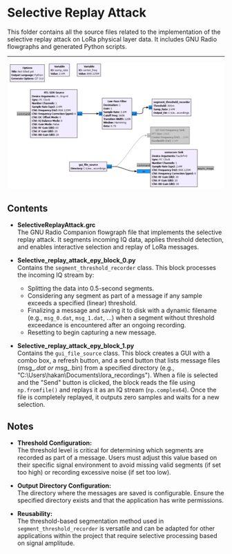 # Selective Replay Attack

This folder contains all the source files related to the implementation of the selective replay attack on LoRa physical layer data. It includes GNU Radio flowgraphs and generated Python scripts.

---

![Replay Flowchart](../../docs/images/replay.PNG "Replay Flowchart")


## Contents

- **SelectiveReplayAttack.grc**  
  The GNU Radio Companion flowgraph file that implements the selective replay attack. It segments incoming IQ data, applies threshold detection, and enables interactive selection and replay of LoRa messages.

- **Selective_replay_attack_epy_block_0.py**  
  Contains the `segment_threshold_recorder` class. This block processes the incoming IQ stream by:
  - Splitting the data into 0.5-second segments.
  - Considering any segment as part of a message if any sample exceeds a specified (linear) threshold.
  - Finalizing a message and saving it to disk with a dynamic filename (e.g., `msg_0.dat`, `msg_1.dat`, …) when a segment without threshold exceedance is encountered after an ongoing recording.
  - Resetting to begin capturing a new message.

- **Selective_replay_attack_epy_block_1.py**  
  Contains the `gui_file_source` class. This block creates a GUI with a combo box, a refresh button, and a send button that lists message files (msg_*.dat or msg_*.bin) from a specified directory (e.g., "C:\Users\hakan\Documents\lora_recordings"). When a file is selected and the "Send" button is clicked, the block reads the file using `np.fromfile()` and replays it as an IQ stream (`np.complex64`). Once the file is completely replayed, it outputs zero samples and waits for a new selection.

## Notes

- **Threshold Configuration:**  
  The threshold level is critical for determining which segments are recorded as part of a message. Users must adjust this value based on their specific signal environment to avoid missing valid segments (if set too high) or recording excessive noise (if set too low).

- **Output Directory Configuration:**  
  The directory where the messages are saved is configurable. Ensure the specified directory exists and that the application has write permissions.

- **Reusability:**  
  The threshold-based segmentation method used in `segment_threshold_recorder` is versatile and can be adapted for other applications within the project that require selective processing based on signal amplitude.

